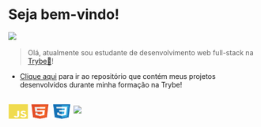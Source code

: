 # Seja bem-vindo!

<div>
	<a href="https://www.linkedin.com/in/ant%C3%B4nio-santana-gon%C3%A7alves-neto-98b093240/overlay/contact-info/" target="_blank"><img src= "https://img.shields.io/badge/LinkedIn-0077B5?style=for-the-badge&logo=linkedin&logoColor=white" target="_blank"></a>
</div>

> Olá, atualmente sou estudante de desenvolvimento web full-stack na [Trybe:rocket:](https://www.betrybe.com/)!

- [Clique aqui](https://github.com/AntonioSsantana/first) para ir ao repositório que contém meus projetos desenvolvidos durante minha formação na Trybe!

<div style="display: inline_block"><br>
<img align="center" alt="JSBadge" height="30" width="40" src="https://raw.githubusercontent.com/devicons/devicon/master/icons/javascript/javascript-plain.svg" />
<img align="center" alt="HTMLBadge" height="30" width="40" src="https://raw.githubusercontent.com/devicons/devicon/master/icons/html5/html5-original.svg" />
<img align="center" alt="CSSbadge" height="30" width="40" src="https://raw.githubusercontent.com/devicons/devicon/master/icons/css3/css3-original.svg" />
<img src="https://cdn.jsdelivr.net/gh/devicons/devicon/icons/react/react-original.svg" />
</div>
